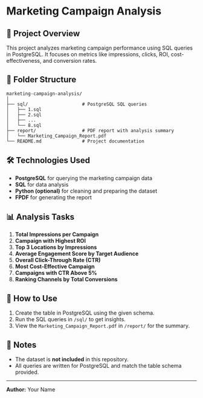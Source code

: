 # Marketing Campaign Analysis

## 📌 Project Overview
This project analyzes marketing campaign performance using SQL queries in PostgreSQL. 
It focuses on metrics like impressions, clicks, ROI, cost-effectiveness, and conversion rates.

## 📂 Folder Structure
```
marketing-campaign-analysis/
│
├── sql/                    # PostgreSQL SQL queries
│   ├── 1.sql
│   ├── 2.sql
│   ├── ...
│   └── 8.sql
├── report/                 # PDF report with analysis summary
│   └── Marketing_Campaign_Report.pdf
└── README.md               # Project documentation
```

## 🛠 Technologies Used
- **PostgreSQL** for querying the marketing campaign data
- **SQL** for data analysis
- **Python (optional)** for cleaning and preparing the dataset
- **FPDF** for generating the report

## 📊 Analysis Tasks
1. **Total Impressions per Campaign**
2. **Campaign with Highest ROI**
3. **Top 3 Locations by Impressions**
4. **Average Engagement Score by Target Audience**
5. **Overall Click-Through Rate (CTR)**
6. **Most Cost-Effective Campaign**
7. **Campaigns with CTR Above 5%**
8. **Ranking Channels by Total Conversions**

## 🚀 How to Use
1. Create the table in PostgreSQL using the given schema.
2. Run the SQL queries in `/sql/` to get insights.
3. View the `Marketing_Campaign_Report.pdf` in `/report/` for the summary.

## 📌 Notes
- The dataset is **not included** in this repository.
- All queries are written for PostgreSQL and match the table schema provided.

---
**Author:** Your Name  

